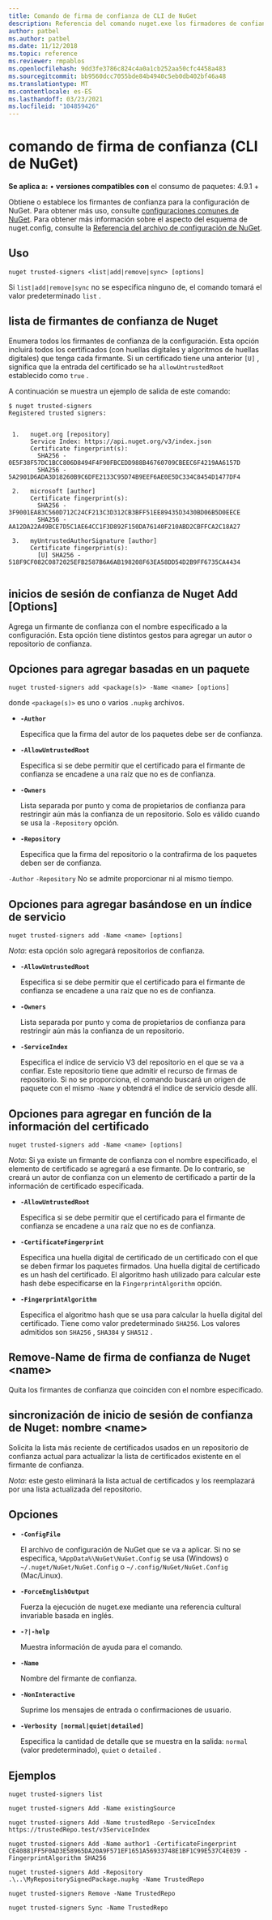 ```yaml
---
title: Comando de firma de confianza de CLI de NuGet
description: Referencia del comando nuget.exe los firmadores de confianza
author: patbel
ms.author: patbel
ms.date: 11/12/2018
ms.topic: reference
ms.reviewer: rmpablos
ms.openlocfilehash: 9dd3fe3786c824c4a0a1cb252aa50cfc4458a483
ms.sourcegitcommit: bb9560dcc7055bde84b4940c5eb0db402bf46a48
ms.translationtype: MT
ms.contentlocale: es-ES
ms.lasthandoff: 03/23/2021
ms.locfileid: "104859426"
---
```

# <a name="trusted-signers-command-nuget-cli"></a>comando de firma de confianza (CLI de NuGet)

**Se aplica a:** &bullet; **versiones compatibles con** el consumo de paquetes: 4.9.1 +

Obtiene o establece los firmantes de confianza para la configuración de NuGet. Para obtener más uso, consulte [configuraciones comunes de NuGet](../../consume-packages/configuring-nuget-behavior.md). Para obtener más información sobre el aspecto del esquema de nuget.config, consulte la [Referencia del archivo de configuración de NuGet](../nuget-config-file.md).

## <a name="usage"></a>Uso

```cli
nuget trusted-signers <list|add|remove|sync> [options]
```

Si `list|add|remove|sync` no se especifica ninguno de, el comando tomará el valor predeterminado `list` .

## <a name="nuget-trusted-signers-list"></a>lista de firmantes de confianza de Nuget

Enumera todos los firmantes de confianza de la configuración. Esta opción incluirá todos los certificados (con huellas digitales y algoritmos de huellas digitales) que tenga cada firmante. Si un certificado tiene una anterior `[U]` , significa que la entrada del certificado se ha `allowUntrustedRoot` establecido como `true` .

A continuación se muestra un ejemplo de salida de este comando:

```cli
$ nuget trusted-signers
Registered trusted signers:


 1.   nuget.org [repository]
      Service Index: https://api.nuget.org/v3/index.json
      Certificate fingerprint(s):
        SHA256 - 0E5F38F57DC1BCC806D8494F4F90FBCEDD988B46760709CBEEC6F4219AA6157D
        SHA256 - 5A2901D6ADA3D18260B9C6DFE2133C95D74B9EEF6AE0E5DC334C8454D1477DF4

 2.   microsoft [author]
      Certificate fingerprint(s):
        SHA256 - 3F9001EA83C560D712C24CF213C3D312CB3BFF51EE89435D3430BD06B5D0EECE
        SHA256 - AA12DA22A49BCE7D5C1AE64CC1F3D892F150DA76140F210ABD2CBFFCA2C18A27

 3.   myUntrustedAuthorSignature [author]
      Certificate fingerprint(s):
        [U] SHA256 - 518F9CF082C0872025EFB2587B6A6AB198208F63EA58DD54D2B9FF6735CA4434
        
```

## <a name="nuget-trusted-signers-add-options"></a>inicios de sesión de confianza de Nuget Add [Options]

Agrega un firmante de confianza con el nombre especificado a la configuración. Esta opción tiene distintos gestos para agregar un autor o repositorio de confianza.

## <a name="options-for-add-based-on-a-package"></a>Opciones para agregar basadas en un paquete

```cli
nuget trusted-signers add <package(s)> -Name <name> [options]
```

donde `<package(s)>` es uno o varios `.nupkg` archivos.

- **`-Author`**

  Especifica que la firma del autor de los paquetes debe ser de confianza.

- **`-AllowUntrustedRoot`**

  Especifica si se debe permitir que el certificado para el firmante de confianza se encadene a una raíz que no es de confianza.

- **`-Owners`**

  Lista separada por punto y coma de propietarios de confianza para restringir aún más la confianza de un repositorio. Solo es válido cuando se usa la `-Repository` opción.

- **`-Repository`**

  Especifica que la firma del repositorio o la contrafirma de los paquetes deben ser de confianza.

`-Author` `-Repository` No se admite proporcionar ni al mismo tiempo.

## <a name="options-for-add-based-on-a-service-index"></a>Opciones para agregar basándose en un índice de servicio

```cli
nuget trusted-signers add -Name <name> [options]
```

_Nota_: esta opción solo agregará repositorios de confianza. 

- **`-AllowUntrustedRoot`**

  Especifica si se debe permitir que el certificado para el firmante de confianza se encadene a una raíz que no es de confianza.

- **`-Owners`**

  Lista separada por punto y coma de propietarios de confianza para restringir aún más la confianza de un repositorio.

- **`-ServiceIndex`**

  Especifica el índice de servicio V3 del repositorio en el que se va a confiar. Este repositorio tiene que admitir el recurso de firmas de repositorio. Si no se proporciona, el comando buscará un origen de paquete con el mismo `-Name` y obtendrá el índice de servicio desde allí.

## <a name="options-for-add-based-on-the-certificate-information"></a>Opciones para agregar en función de la información del certificado

```cli
nuget trusted-signers add -Name <name> [options]
```

_Nota_: Si ya existe un firmante de confianza con el nombre especificado, el elemento de certificado se agregará a ese firmante. De lo contrario, se creará un autor de confianza con un elemento de certificado a partir de la información de certificado especificada.


- **`-AllowUntrustedRoot`**

  Especifica si se debe permitir que el certificado para el firmante de confianza se encadene a una raíz que no es de confianza.

- **`-CertificateFingerprint`**

  Especifica una huella digital de certificado de un certificado con el que se deben firmar los paquetes firmados. Una huella digital de certificado es un hash del certificado. El algoritmo hash utilizado para calcular este hash debe especificarse en la `FingerprintAlgorithm` opción.

- **`-FingerprintAlgorithm`**

  Especifica el algoritmo hash que se usa para calcular la huella digital del certificado. Tiene como valor predeterminado `SHA256`. Los valores admitidos son `SHA256` , `SHA384` y `SHA512` .

## <a name="nuget-trusted-signers-remove--name-name"></a>Remove-Name de firma de confianza de Nuget \<name\>

Quita los firmantes de confianza que coinciden con el nombre especificado.

## <a name="nuget-trusted-signers-sync--name-name"></a>sincronización de inicio de sesión de confianza de Nuget: nombre \<name\>

Solicita la lista más reciente de certificados usados en un repositorio de confianza actual para actualizar la lista de certificados existente en el firmante de confianza.

_Nota_: este gesto eliminará la lista actual de certificados y los reemplazará por una lista actualizada del repositorio.

## <a name="options"></a>Opciones

- **`-ConfigFile`**

  El archivo de configuración de NuGet que se va a aplicar. Si no se especifica, `%AppData%\NuGet\NuGet.Config` se usa (Windows) o `~/.nuget/NuGet/NuGet.Config` o `~/.config/NuGet/NuGet.Config` (Mac/Linux).

- **`-ForceEnglishOutput`**

  Fuerza la ejecución de nuget.exe mediante una referencia cultural invariable basada en inglés.

- **`-?|-help`**

  Muestra información de ayuda para el comando.

- **`-Name`**

  Nombre del firmante de confianza.

- **`-NonInteractive`**

  Suprime los mensajes de entrada o confirmaciones de usuario.

- **`-Verbosity [normal|quiet|detailed]`**

  Especifica la cantidad de detalle que se muestra en la salida: `normal` (valor predeterminado), `quiet` o `detailed` .


## <a name="examples"></a>Ejemplos

```cli
nuget trusted-signers list

nuget trusted-signers Add -Name existingSource

nuget trusted-signers Add -Name trustedRepo -ServiceIndex https://trustedRepo.test/v3ServiceIndex

nuget trusted-signers Add -Name author1 -CertificateFingerprint CE40881FF5F0AD3E58965DA20A9F571EF1651A56933748E1BF1C99E537C4E039 -FingerprintAlgorithm SHA256

nuget trusted-signers Add -Repository .\..\MyRepositorySignedPackage.nupkg -Name TrustedRepo

nuget trusted-signers Remove -Name TrustedRepo

nuget trusted-signers Sync -Name TrustedRepo
```
